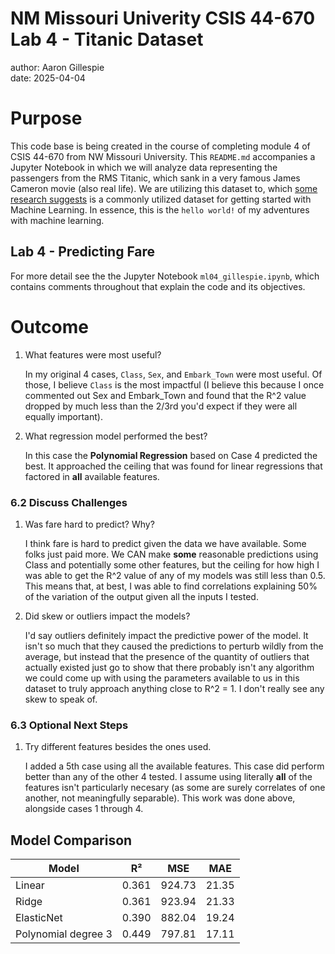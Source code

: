 # NM Missouri Univerity CSIS 44-670 Lab 4 - Titanic Dataset

author: Aaron Gillespie  
date: 2025-04-04

# Purpose

This code base is being created in the course of completing module 4 of CSIS 44-670 from NW Missouri University. This `README.md` accompanies a Jupyter Notebook in which we will analyze data representing the passengers from the RMS Titanic, which sank in a very famous James Cameron movie (also real life). We are utilizing this dataset to, which [some research suggests](https://www.geeksforgeeks.org/python-titanic-data-eda-using-seaborn/) is a commonly utilized dataset for getting started with Machine Learning. In essence, this is the `hello world!` of my adventures with machine learning. 

## Lab 4 - Predicting Fare

For more detail see the the Jupyter Notebook `ml04_gillespie.ipynb`, which contains comments throughout that explain the code and its objectives.

# Outcome

1. What features were most useful?

    In my original 4 cases, `Class`, `Sex`, and `Embark_Town` were most useful. Of those, I believe `Class` is the most impactful (I believe this because I once commented out Sex and Embark_Town and found that the R^2 value dropped by much less than the 2/3rd you'd expect if they were all equally important). 

2. What regression model performed the best?

    In this case the **Polynomial Regression** based on Case 4 predicted the best. It approached the ceiling that was found for linear regressions that factored in **all** available features. 

### 6.2 Discuss Challenges

1. Was fare hard to predict? Why?

    I think fare is hard to predict given the data we have available. Some folks just paid more. We CAN make **some** reasonable predictions using Class and potentially some other features, but the ceiling for how high I was able to get the R^2 value of any of my models was still less than 0.5. This means that, at best, I was able to find correlations explaining 50% of the variation of the output given all the inputs I tested. 

2. Did skew or outliers impact the models?

    I'd say outliers definitely impact the predictive power of the model. It isn't so much that they caused the predictions to perturb wildly from the average, but instead that the presence of the quantity of outliers that actually existed just go to show that there probably isn't any algorithm we could come up with using the parameters available to us in this dataset to truly approach anything close to R^2 = 1. I don't really see any skew to speak of.

### 6.3 Optional Next Steps

1. Try different features besides the ones used.

    I added a 5th case using all the available features. This case did perform better than any of the other 4 tested. I assume using literally **all** of the features isn't particularly necesary (as some are surely correlates of one another, not meaningfully separable). This work was done above, alongside cases 1 through 4.


## Model Comparison

| Model | R² | MSE | MAE |
|-------|----|------|-----|
| Linear | 0.361 | 924.73 | 21.35 |
| Ridge | 0.361 | 923.94 | 21.33 |
| ElasticNet | 0.390 | 882.04 | 19.24 |
| Polynomial degree 3 | 0.449 | 797.81 | 17.11 |